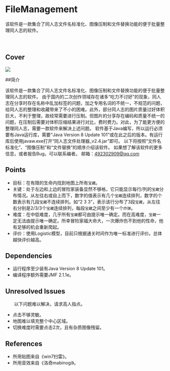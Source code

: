 # FileManagement
该软件是一款集合了同人志文件名标准化、图像压制和文件替换功能的便于批量整理同人志的软件。

　　
## Cover
![](https://github.com/Sandigle/FileManagement/raw/master/image/1.jpg) 

##简介

该软件是一款集合了同人志文件名标准化、图像压制和文件替换功能的便于批量整理同人志的软件。
由于国内的二次创作领域存在诸多“吃力不讨好”的现象，同人志在分享时存在名称中乱加标签的问题，加之专用名词的不统一，不规范的问题，给同人志的整理和收藏带来了不小的困难。此外，部分同人志的图片质量过好体积巨大，不利于整理，故经常需要进行压制。但图片的分享存在编码和质量不统一的问题，在压制后需要对体积压缩结果进行对比，费时费力。对此，为了能更方便的整理同人志，需要一款软件来解决上述问题。
软件基于Java编写，所以运行必须要有Java运行库，需要“Java Version 8 Update 101”或在此之后的版本。有运行库后使用javaw.exe打开“同人志文件处理器_v2.4.jar”即可。
以下将按照“文件名标准化”、“图像压制”和“文件替换”的顺序介绍该软件。
如果想了解该软件的更多信息，或者报告Bug，可以联系编者。
邮箱：492302909@qq.com

## Points
- 目标：在有限的生命内找到地图上所有`宝藏`。
- 关键：处于左边和上边的冒险家装备显然不够格，它只能显示每行/列的`宝藏`分布情况。从左往右或自上而下，数字的值表示有几个`宝藏`连续排列，数字的个数表示有几段`宝藏`不连续排列。如“2 3 3”，表示该行分布了3段`宝藏`，从左往右分别是2/3/3个`宝藏`连续排列，每段`宝藏`之间至少有一个`炸弹`。
- 难度：在中低难度，几乎所有`宝藏`都可由提示唯一确定。而在高难度，`宝藏`一定无法由提示唯一确定。所幸冒险家福大命大，一次爆炸伤不到他的性命，他有足够的机会重新爬起。
- 评价：使用Logistic模型，目前只根据通关时间作为唯一标准进行评价。总体越快评价越高。

## Dependencies
- 运行程序至少装有Java Version 8 Update 101。
- 编译程序额外需要JMF 2.1.1e。

## Unresolved Issues
　　以下问题难以解决，请求高人指点。
- 点击不够灵敏。
- 地图难以填充整个中心区域。
- 切换难度时需要点击2次，且有杂质图像残留。

## References
- 所用贴图来自《win7扫雷》。
- 所用音效来自《洛奇mabinogi》。

